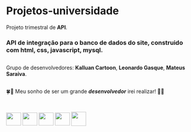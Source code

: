 # Projetos-universidade
Projeto trimestral de **API**.
### API de integração para o banco de dados do site, construido com html, css, javascript, mysql.
##
Grupo de desenvolvedores: **Kalluan Cartoon**, **Leonardo Gasque**, **Mateus Saraiva**.
##
🍀🤞 Meu sonho de ser um grande **_desenvolvedor_** irei realizar! 🤞🍀 
##
</div>
<div style="display: inline_block"><br>
  <img align="center" height="35" width="40" src="https://cdn.jsdelivr.net/gh/devicons/devicon/icons/html5/html5-original.svg" />  
  <img align="center" height="35" width="40" src="https://cdn.jsdelivr.net/gh/devicons/devicon/icons/css3/css3-original.svg" />
   <img align="center" height="35" width="40" src="https://cdn.jsdelivr.net/gh/devicons/devicon/icons/javascript/javascript-original.svg" />
  <img align="center" height="35" width="40" src="https://cdn.jsdelivr.net/gh/devicons/devicon@latest/icons/mysql/mysql-original-wordmark.svg" />
  <img align="center" height="38" width="40" src="https://cdn.jsdelivr.net/gh/devicons/devicon/icons/git/git-original.svg" />  
</div>

